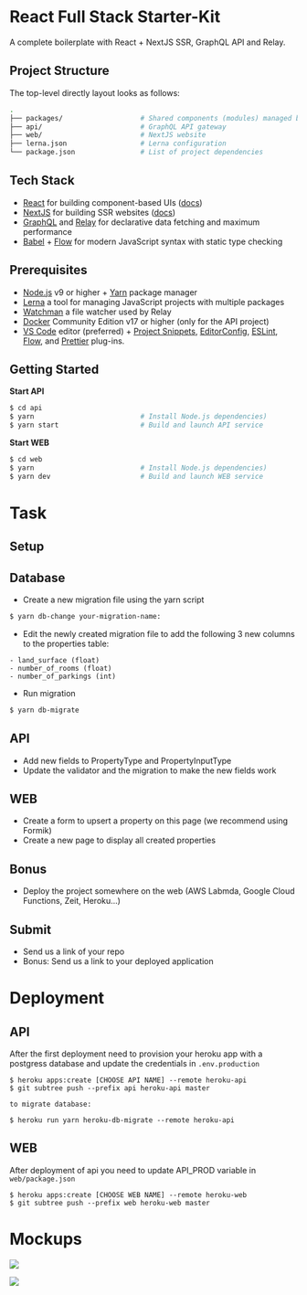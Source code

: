 # React Full Stack Starter-Kit

A complete boilerplate with React + NextJS SSR, GraphQL API and Relay.

## Project Structure

The top-level directly layout looks as follows:

```bash
.
├── packages/                   # Shared components (modules) managed by Lerna
├── api/                        # GraphQL API gateway
├── web/                        # NextJS website
├── lerna.json                  # Lerna configuration
└── package.json                # List of project dependencies
```

## Tech Stack

- [React][react] for building component-based UIs ([docs][reactdocs])
- [NextJS][nextjs] for building SSR websites ([docs][nextjsdocs])
- [GraphQL][gqljs] and [Relay][relay] for declarative data fetching and maximum performance
- [Babel][babel] + [Flow][flow] for modern JavaScript syntax with static type checking

## Prerequisites

- [Node.js][node] v9 or higher + [Yarn][yarn] package manager
- [Lerna][lerna] a tool for managing JavaScript projects with multiple packages
- [Watchman][watchman] a file watcher used by Relay
- [Docker][docker] Community Edition v17 or higher (only for the API project)
- [VS Code][code] editor (preferred) + [Project Snippets][vcsnippets],
  [EditorConfig][vceditconfig], [ESLint][vceslint], [Flow][vcflow], and [Prettier][vcprettier]
  plug-ins.

## Getting Started

**Start API**

```bash
$ cd api
$ yarn                          # Install Node.js dependencies)
$ yarn start                    # Build and launch API service
```

**Start WEB**

```bash
$ cd web
$ yarn                          # Install Node.js dependencies)
$ yarn dev                      # Build and launch WEB service
```

# Task

## Setup

## Database

- Create a new migration file using the yarn script

```bash
$ yarn db-change your-migration-name:
```

- Edit the newly created migration file to add the following 3 new columns to the properties table:

```
- land_surface (float)
- number_of_rooms (float)
- number_of_parkings (int)
```

- Run migration

```bash
$ yarn db-migrate
```

## API

- Add new fields to PropertyType and PropertyInputType
- Update the validator and the migration to make the new fields work

## WEB

- Create a form to upsert a property on this page (we recommend using Formik)
- Create a new page to display all created properties

## Bonus

- Deploy the project somewhere on the web (AWS Labmda, Google Cloud Functions, Zeit, Heroku...)

## Submit

- Send us a link of your repo
- Bonus: Send us a link to your deployed application

# Deployment

## API

After the first deployment need to provision your heroku app with a postgress database and update the credentials in `.env.production`


```
$ heroku apps:create [CHOOSE API NAME] --remote heroku-api
$ git subtree push --prefix api heroku-api master

to migrate database:

$ heroku run yarn heroku-db-migrate --remote heroku-api
```

## WEB

After deployment of api you need to update API_PROD variable in `web/package.json`

```
$ heroku apps:create [CHOOSE WEB NAME] --remote heroku-web
$ git subtree push --prefix web heroku-web master
```

# Mockups

![](https://res.realadvisor.ch/fetch//https://storage.googleapis.com/img-dev.realadvisor.ch/imjvhaxukv__property.png)

![](https://res.realadvisor.ch/fetch//https://storage.googleapis.com/img-dev.realadvisor.ch/glbjottofx__properties.png)

[react]: https://reactjs.org/
[reactdocs]: https://reactjs.org/docs/
[nextjs]: https://nextjs.org/
[nextjsdocs]: https://nextjs.org/docs/
[gqljs]: http://graphql.org/graphql-js/
[relay]: http://facebook.github.io/relay/
[sc]: https://www.styled-components.com/
[scdocs]: https://www.styled-components.com/docs
[babel]: http://babeljs.io/
[flow]: https://flow.org/
[node]: https://nodejs.org/
[yarn]: https://yarnpkg.com/
[lerna]: https://lernajs.io/
[watchman]: https://facebook.github.io/watchman/
[docker]: https://www.docker.com/community-edition
[code]: https://code.visualstudio.com/
[vcsnippets]: https://marketplace.visualstudio.com/items?itemName=rebornix.project-snippets
[vceditconfig]: https://marketplace.visualstudio.com/items?itemName=EditorConfig.EditorConfig
[vceslint]: https://marketplace.visualstudio.com/items?itemName=dbaeumer.vscode-eslint
[vcflow]: https://marketplace.visualstudio.com/items?itemName=flowtype.flow-for-vscode
[vcprettier]: https://marketplace.visualstudio.com/items?itemName=esbenp.prettier-vscode
